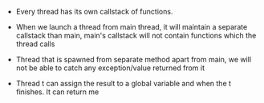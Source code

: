 - Every thread has its own callstack of functions.
- When we launch a thread from main thread, it will maintain a separate callstack than main, main's callstack will not contain functions which the thread calls 
- Thread that is spawned from separate method apart from main, we will not be able to catch any exception/value returned from it

- Thread t can assign the result to a global variable and when the t finishes. It can return me 